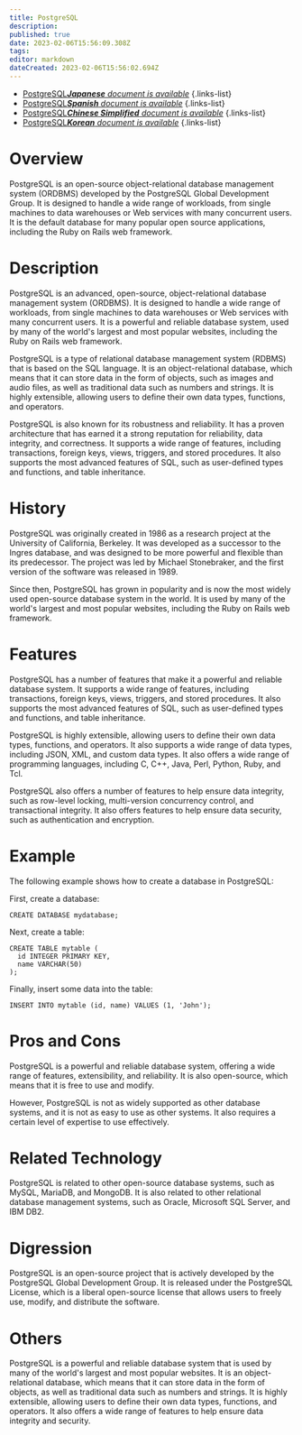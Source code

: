 ```yaml
---
title: PostgreSQL
description: 
published: true
date: 2023-02-06T15:56:09.308Z
tags: 
editor: markdown
dateCreated: 2023-02-06T15:56:02.694Z
---
```


- [PostgreSQL***Japanese** document is available*](/ja/Knowledge-base/Dictionary/postgresql)
{.links-list}
- [PostgreSQL***Spanish** document is available*](/es/Knowledge-base/Dictionary/postgresql)
{.links-list}
- [PostgreSQL***Chinese Simplified** document is available*](/zh/Knowledge-base/Dictionary/postgresql)
{.links-list}
- [PostgreSQL***Korean** document is available*](/ko/Knowledge-base/Dictionary/postgresql)
{.links-list}


# Overview
PostgreSQL is an open-source object-relational database management system (ORDBMS) developed by the PostgreSQL Global Development Group. It is designed to handle a wide range of workloads, from single machines to data warehouses or Web services with many concurrent users. It is the default database for many popular open source applications, including the Ruby on Rails web framework.

# Description
PostgreSQL is an advanced, open-source, object-relational database management system (ORDBMS). It is designed to handle a wide range of workloads, from single machines to data warehouses or Web services with many concurrent users. It is a powerful and reliable database system, used by many of the world's largest and most popular websites, including the Ruby on Rails web framework.

PostgreSQL is a type of relational database management system (RDBMS) that is based on the SQL language. It is an object-relational database, which means that it can store data in the form of objects, such as images and audio files, as well as traditional data such as numbers and strings. It is highly extensible, allowing users to define their own data types, functions, and operators. 

PostgreSQL is also known for its robustness and reliability. It has a proven architecture that has earned it a strong reputation for reliability, data integrity, and correctness. It supports a wide range of features, including transactions, foreign keys, views, triggers, and stored procedures. It also supports the most advanced features of SQL, such as user-defined types and functions, and table inheritance.

# History
PostgreSQL was originally created in 1986 as a research project at the University of California, Berkeley. It was developed as a successor to the Ingres database, and was designed to be more powerful and flexible than its predecessor. The project was led by Michael Stonebraker, and the first version of the software was released in 1989.

Since then, PostgreSQL has grown in popularity and is now the most widely used open-source database system in the world. It is used by many of the world's largest and most popular websites, including the Ruby on Rails web framework.

# Features
PostgreSQL has a number of features that make it a powerful and reliable database system. It supports a wide range of features, including transactions, foreign keys, views, triggers, and stored procedures. It also supports the most advanced features of SQL, such as user-defined types and functions, and table inheritance.

PostgreSQL is highly extensible, allowing users to define their own data types, functions, and operators. It also supports a wide range of data types, including JSON, XML, and custom data types. It also offers a wide range of programming languages, including C, C++, Java, Perl, Python, Ruby, and Tcl.

PostgreSQL also offers a number of features to help ensure data integrity, such as row-level locking, multi-version concurrency control, and transactional integrity. It also offers features to help ensure data security, such as authentication and encryption.

# Example
The following example shows how to create a database in PostgreSQL:

First, create a database:

```
CREATE DATABASE mydatabase;
```

Next, create a table:

```
CREATE TABLE mytable (
  id INTEGER PRIMARY KEY,
  name VARCHAR(50)
);
```

Finally, insert some data into the table:

```
INSERT INTO mytable (id, name) VALUES (1, 'John');
```

# Pros and Cons
PostgreSQL is a powerful and reliable database system, offering a wide range of features, extensibility, and reliability. It is also open-source, which means that it is free to use and modify.

However, PostgreSQL is not as widely supported as other database systems, and it is not as easy to use as other systems. It also requires a certain level of expertise to use effectively.

# Related Technology
PostgreSQL is related to other open-source database systems, such as MySQL, MariaDB, and MongoDB. It is also related to other relational database management systems, such as Oracle, Microsoft SQL Server, and IBM DB2.

# Digression
PostgreSQL is an open-source project that is actively developed by the PostgreSQL Global Development Group. It is released under the PostgreSQL License, which is a liberal open-source license that allows users to freely use, modify, and distribute the software.

# Others
PostgreSQL is a powerful and reliable database system that is used by many of the world's largest and most popular websites. It is an object-relational database, which means that it can store data in the form of objects, as well as traditional data such as numbers and strings. It is highly extensible, allowing users to define their own data types, functions, and operators. It also offers a wide range of features to help ensure data integrity and security.